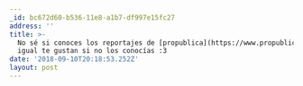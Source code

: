 ```yaml
---
_id: bc672d60-b536-11e8-a1b7-df997e15fc27
address: ''
title: >-
  No sé si conoces los reportajes de [propublica](https://www.propublica.org/),
  igual te gustan si no los conocías :3
date: '2018-09-10T20:18:53.252Z'
layout: post
---
```

 
